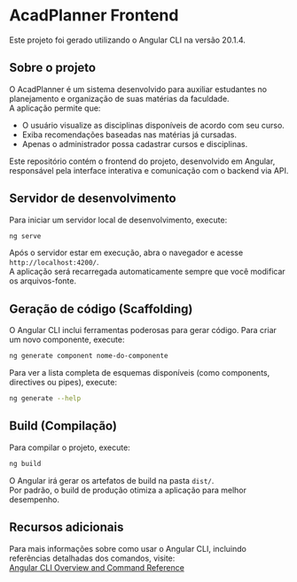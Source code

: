# AcadPlanner Frontend

Este projeto foi gerado utilizando o Angular CLI na versão 20.1.4.

## Sobre o projeto

O AcadPlanner é um sistema desenvolvido para auxiliar estudantes no planejamento e organização de suas matérias da faculdade.  
A aplicação permite que:

- O usuário visualize as disciplinas disponíveis de acordo com seu curso.
- Exiba recomendações baseadas nas matérias já cursadas.
- Apenas o administrador possa cadastrar cursos e disciplinas.

Este repositório contém o frontend do projeto, desenvolvido em Angular, responsável pela interface interativa e comunicação com o backend via API.

## Servidor de desenvolvimento

Para iniciar um servidor local de desenvolvimento, execute:

```bash
ng serve
```

Após o servidor estar em execução, abra o navegador e acesse `http://localhost:4200/`.  
A aplicação será recarregada automaticamente sempre que você modificar os arquivos-fonte.

## Geração de código (Scaffolding)

O Angular CLI inclui ferramentas poderosas para gerar código. Para criar um novo componente, execute:

```bash
ng generate component nome-do-componente
```

Para ver a lista completa de esquemas disponíveis (como components, directives ou pipes), execute:

```bash
ng generate --help
```

## Build (Compilação)

Para compilar o projeto, execute:

```bash
ng build
```

O Angular irá gerar os artefatos de build na pasta `dist/`.  
Por padrão, o build de produção otimiza a aplicação para melhor desempenho.


## Recursos adicionais

Para mais informações sobre como usar o Angular CLI, incluindo referências detalhadas dos comandos, visite:  
[Angular CLI Overview and Command Reference](https://angular.dev/tools/cli)
